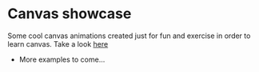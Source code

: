 

# Canvas showcase

Some cool canvas animations created just for fun and exercise in order to learn canvas.
Take a look [here](http://gorchev.pro/ctx-showcase) 

- More examples to come...
